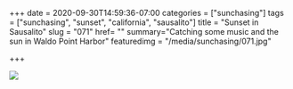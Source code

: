 +++
date = 2020-09-30T14:59:36-07:00
categories = ["sunchasing"]
tags = ["sunchasing", "sunset", "california", "sausalito"]
title = "Sunset in Sausalito"
slug = "071"
href= ""
summary="Catching some music and the sun in Waldo Point Harbor"
featuredimg = "/media/sunchasing/071.jpg"

+++

<img src="/media/sunchasing/071.jpg" />